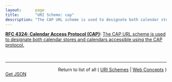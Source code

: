 ```yaml
---
layout:      page
title:       "URI Scheme: cap"
description: "The CAP URL scheme is used to designate both calendar stores and calendars accessible using the CAP protocol."
---
```


**[RFC 4324: Calendar Access Protocol (CAP)](/specs/IETF/RFC/4324 "The Calendar Access Protocol (CAP) described in this memo permits a Calendar User (CU) to utilize a Calendar User Agent (CUA) to access an iCAL-based Calendar Store (CS). At the time of this writing, three vendors are implementing CAP, but it has already been determined that some changes are needed. In order to get implementation experience, the participants felt that a CAP specification is needed to preserve many years of work. Many properties in CAP which have had many years of debate, can be used by other iCalendar protocols."):** [The CAP URL scheme is used to designate both calendar stores and calendars accessible using the CAP protocol.](http://tools.ietf.org/html/rfc4324#section-5 "Read documentation for URI Scheme &#34;cap&#34;")

<br/>
<hr/>

<p style="float : left"><a href="cap.json" title="Get JSON representing this particular Web Concept">Get JSON</a></p>
<p style="text-align: right">Return to list of all ( <a href="../uri-schemes">URI Schemes</a> | <a href="../">Web Concepts</a> )</p>
